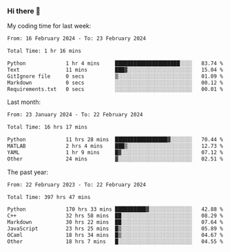 ### Hi there 👋

My coding time for last week:

<!--START_SECTION:week-->

```txt
From: 16 February 2024 - To: 23 February 2024

Total Time: 1 hr 16 mins

Python             1 hr 4 mins     █████████████████████░░░░   83.74 %
Text               11 mins         ███▓░░░░░░░░░░░░░░░░░░░░░   15.04 %
GitIgnore file     0 secs          ▒░░░░░░░░░░░░░░░░░░░░░░░░   01.09 %
Markdown           0 secs          ░░░░░░░░░░░░░░░░░░░░░░░░░   00.12 %
Requirements.txt   0 secs          ░░░░░░░░░░░░░░░░░░░░░░░░░   00.01 %
```

<!--END_SECTION:week-->

Last month:

<!--START_SECTION:month-->

```txt
From: 23 January 2024 - To: 22 February 2024

Total Time: 16 hrs 17 mins

Python             11 hrs 28 mins  █████████████████▓░░░░░░░   70.44 %
MATLAB             2 hrs 4 mins    ███▒░░░░░░░░░░░░░░░░░░░░░   12.73 %
YAML               1 hr 9 mins     █▓░░░░░░░░░░░░░░░░░░░░░░░   07.12 %
Other              24 mins         ▓░░░░░░░░░░░░░░░░░░░░░░░░   02.51 %
```

<!--END_SECTION:month-->

The past year:

<!--START_SECTION:year-->

```txt
From: 22 February 2023 - To: 22 February 2024

Total Time: 397 hrs 47 mins

Python             170 hrs 33 mins ██████████▓░░░░░░░░░░░░░░   42.88 %
C++                32 hrs 58 mins  ██░░░░░░░░░░░░░░░░░░░░░░░   08.29 %
Markdown           30 hrs 22 mins  ██░░░░░░░░░░░░░░░░░░░░░░░   07.64 %
JavaScript         23 hrs 25 mins  █▒░░░░░░░░░░░░░░░░░░░░░░░   05.89 %
OCaml              18 hrs 34 mins  █▒░░░░░░░░░░░░░░░░░░░░░░░   04.67 %
Other              18 hrs 7 mins   █░░░░░░░░░░░░░░░░░░░░░░░░   04.55 %
```

<!--END_SECTION:year-->
